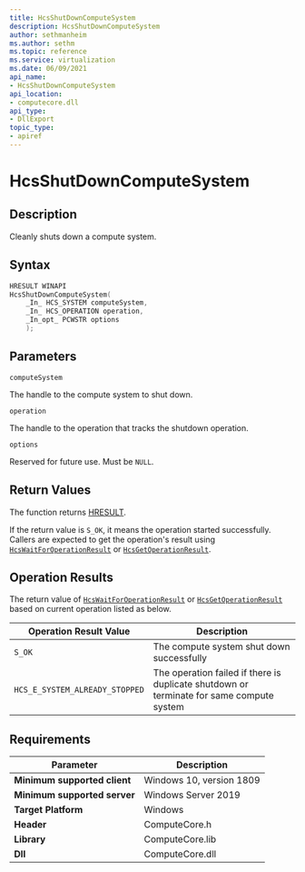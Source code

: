 ```yaml
---
title: HcsShutDownComputeSystem
description: HcsShutDownComputeSystem
author: sethmanheim
ms.author: sethm
ms.topic: reference
ms.service: virtualization
ms.date: 06/09/2021
api_name:
- HcsShutDownComputeSystem
api_location:
- computecore.dll
api_type:
- DllExport
topic_type: 
- apiref
---
```

# HcsShutDownComputeSystem

## Description

Cleanly shuts down a compute system.

## Syntax

```cpp
HRESULT WINAPI
HcsShutDownComputeSystem(
    _In_ HCS_SYSTEM computeSystem,
    _In_ HCS_OPERATION operation,
    _In_opt_ PCWSTR options
    );
```

## Parameters

`computeSystem`

The handle to the compute system to shut down.

`operation`

The handle to the operation that tracks the shutdown operation.

`options`

Reserved for future use. Must be `NULL`.

## Return Values

The function returns [HRESULT](./HCSHResult.md).

If the return value is `S_OK`, it means the operation started successfully. Callers are expected to get the operation's result using [`HcsWaitForOperationResult`](./HcsWaitForOperationResult.md) or [`HcsGetOperationResult`](./HcsGetOperationResult.md).


## Operation Results

The return value of [`HcsWaitForOperationResult`](./HcsWaitForOperationResult.md) or [`HcsGetOperationResult`](./HcsGetOperationResult.md) based on current operation listed as below.

| Operation Result Value | Description |
| -- | -- |
| `S_OK` | The compute system shut down successfully |
| `HCS_E_SYSTEM_ALREADY_STOPPED` | The operation failed if there is duplicate shutdown or terminate for same compute system |

## Requirements

|Parameter|Description|
|---|---|
| **Minimum supported client** | Windows 10, version 1809 |
| **Minimum supported server** | Windows Server 2019 |
| **Target Platform** | Windows |
| **Header** | ComputeCore.h |
| **Library** | ComputeCore.lib |
| **Dll** | ComputeCore.dll |
